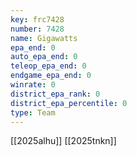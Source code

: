 ```yaml
---
key: frc7428
number: 7428
name: Gigawatts
epa_end: 0
auto_epa_end: 0
teleop_epa_end: 0
endgame_epa_end: 0
winrate: 0
district_epa_rank: 0
district_epa_percentile: 0
type: Team
---
```

[[2025alhu]]
[[2025tnkn]]
